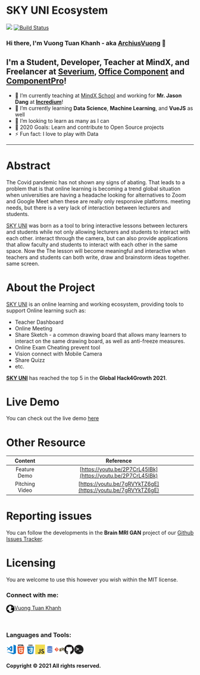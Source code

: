 # SKY UNI Ecosystem

![](https://img.shields.io/github/license/SKempin/Lyrics-King-React-Native.svg?style=flat-square)
[![Build Status](https://travis-ci.org/SKempin/Lyrics-King-React-Native.svg?branch=master)](https://travis-ci.org/SKempin/Lyrics-King-React-Native)

### Hi there, I'm Vuong Tuan Khanh - aka [ArchiusVuong](https://www.facebook.com/vuongtuankhanh99) 👋

## I'm a Student, Developer, Teacher at MindX, and Freelancer at [Severium](https://www.severium.com/), [Office Component](https://www.officecomponent.com/) and [ComponentPro](https://www.componentpro.com/)!
- 🔭 I’m currently teaching at [MindX School](https://mindx.edu.vn/) and working for **Mr. Jason Dang** at **[Incredium](https://www.incredium.net/)**!
- 🌱 I’m currently learning **Data Science**, **Machine Learning**, and **VueJS** as well
- 👯 I’m looking to learn as many as I can
- 🥅 2020 Goals: Learn and contribute to Open Source projects
- ⚡ Fun fact: I love to play with Data 

---
# Abstract
The Covid pandemic has not shown any signs of abating. That leads to a problem that is that online learning is becoming a trend
global situation when universities are having a headache looking for alternatives to Zoom and Google Meet when these are really only responsive platforms.
meeting needs, but there is a very lack of interaction between lecturers and students.


[SKY UNI](https://sky-uni.herokuapp.com/) was born as a tool to bring interactive lessons between lecturers and students while not only allowing lecturers and students to interact with each other.
interact through the camera, but can also provide applications that allow faculty and students to interact with each other in the same space. Now the
The lesson will become meaningful and interactive when teachers and students can both write, draw and brainstorm ideas together.
same screen.

# About the Project

[SKY UNI](https://sky-uni.herokuapp.com/) is an online learning and working ecosystem, providing tools to support Online learning such as: 
- Teacher Dashboard
- Online Meeting
- Share Sketch - a common drawing board that allows many learners to interact on the same drawing board, as well as anti-freeze measures. 
- Online Exam Cheating prevent tool
- Vision connect with Mobile Camera
- Share Quizz
- etc.

**[SKY UNI](https://sky-uni.herokuapp.com/)** has reached the top 5 in the **Global Hack4Growth 2021**.

# Live Demo
You can check out the live demo [here](https://sky-uni.herokuapp.com/)

# Other Resource
|Content|Reference|
|:-:|:-:|
|Feature Demo|[https://youtu.be/2P7CrL45IBk](https://youtu.be/2P7CrL45IBk)|
|Pitching Video|[https://youtu.be/7gRVYkTZ6gE](https://youtu.be/7gRVYkTZ6gE)|

# Reporting issues

You can follow the developments in the **Brain MRI GAN** project of our [Github Issues Tracker](https://github.com/VuongTuanKhanh/SKY-UNI-Ecosystem-Resource/issues).

# Licensing

You are welcome to use this however you wish within the MIT license.

### Connect with me:

<img align="left" alt="codeSTACKr.com" width="22px" src="https://raw.githubusercontent.com/iconic/open-iconic/master/svg/globe.svg" />[Vuong Tuan Khanh](https://github.com/VuongTuanKhanh)

<br />

### Languages and Tools:

[<img align="left" alt="Visual Studio Code" width="26px" src="https://raw.githubusercontent.com/github/explore/80688e429a7d4ef2fca1e82350fe8e3517d3494d/topics/visual-studio-code/visual-studio-code.png" />]()
[<img align="left" alt="HTML5" width="26px" src="https://raw.githubusercontent.com/github/explore/80688e429a7d4ef2fca1e82350fe8e3517d3494d/topics/html/html.png" />]()
[<img align="left" alt="CSS3" width="26px" src="https://raw.githubusercontent.com/github/explore/80688e429a7d4ef2fca1e82350fe8e3517d3494d/topics/css/css.png" />]()
[<img align="left" alt="JavaScript" width="26px" src="https://raw.githubusercontent.com/github/explore/80688e429a7d4ef2fca1e82350fe8e3517d3494d/topics/javascript/javascript.png" />]()
[<img align="left" alt="SQL" width="26px" src="https://raw.githubusercontent.com/github/explore/80688e429a7d4ef2fca1e82350fe8e3517d3494d/topics/sql/sql.png" />]()
[<img align="left" alt="Git" width="26px" src="https://raw.githubusercontent.com/github/explore/80688e429a7d4ef2fca1e82350fe8e3517d3494d/topics/git/git.png" />]()
[<img align="left" alt="GitHub" width="26px" src="https://raw.githubusercontent.com/github/explore/78df643247d429f6cc873026c0622819ad797942/topics/github/github.png" />]()
[<img align="left" alt="HTML5" width="26px" src="https://raw.githubusercontent.com/github/explore/80688e429a7d4ef2fca1e82350fe8e3517d3494d/topics/terminal/terminal.png" />]()
<br />
<br />

**Copyright © 2021 All rights reserved.**

